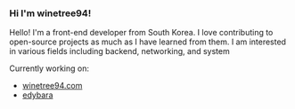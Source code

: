 ### Hi I'm winetree94!

Hello! I'm a front-end developer from South Korea.
I love contributing to open-source projects as much as I have learned from them.
I am interested in various fields including backend, networking, and system

Currently working on:
- [winetree94.com](https://github.com/winetree94/winetree94.com)
- [edybara](https://github.com/winetree94/edybara)
